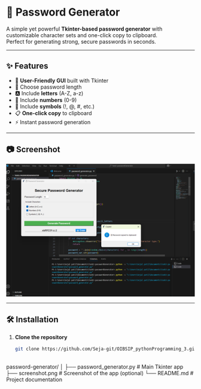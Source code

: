 # 🔐 Password Generator

A simple yet powerful **Tkinter-based password generator** with customizable character sets and one-click copy to clipboard.  
Perfect for generating strong, secure passwords in seconds.

---

## ✨ Features
- 🎨 **User-Friendly GUI** built with Tkinter
- 🔢 Choose password length
- 🅰️ Include **letters** (A-Z, a-z)
- 🔢 Include **numbers** (0-9)
- 🔣 Include **symbols** (!, @, #, etc.)
- 📋 **One-click copy** to clipboard
- ⚡ Instant password generation

---

## 📷 Screenshot
![Password Generator Screenshot](task3-screenshot.png)



---

## 🛠 Installation

1. **Clone the repository**
   ```bash
   git clone https://github.com/Seja-git/OIBSIP_pythonProgramming_3.git
   


password-generator/
│
├── password_generator.py   # Main Tkinter app
├── screenshot.png           # Screenshot of the app (optional)
└── README.md                # Project documentation

